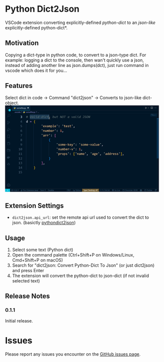 # Python Dict2Json

VSCode extension converting explicitly-defined *python-dict*  to an _json-like_ explicitly-defined python-dict*.

## Motivation
Copying a dict-type in python code, to convert to a json-type dict.
For example: logging a dict to the console, then wan't quickly use a json, instead of adding another line as json.dumps(dct), just run command in vscode which does it for you...

## Features
Select dict in code -> Command "dict2json" -> Converts to json-like dict-object.
![feature dict2json](images/feature-usage.gif)

## Extension Settings
* `dict2json.api_url`: set the remote api url used to convert the dict to json. (basictly [pythondict2json](https://github.com/NoamLoewenstern/pythondict2json/))
## Usage

1. Select some text (Python dict)
2. Open the command palette (Ctrl+Shift+P on Windows/Linux, Cmd+Shift+P on macOS)
3. Search for "dict2json: Convert Python-Dict To Json" (or just dict2json) and press Enter
4. The extension will convert the python-dict to json-dict (if not invalid selected text)

## Release Notes
### 0.1.1
Initial release.

# Issues
Please report any issues you encounter on the [GitHub issues page](https://github.com/NoamLoewenstern/dict2json/issues).
